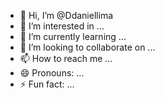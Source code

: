 - 👋 Hi, I’m @Ddaniellima
- 👀 I’m interested in ...
- 🌱 I’m currently learning ...
- 💞️ I’m looking to collaborate on ...
- 📫 How to reach me ...
- 😄 Pronouns: ...
- ⚡ Fun fact: ...

<!---
Ddaniellima/Ddaniellima is a ✨ special ✨ repository because its `README.md` (this file) appears on your GitHub profile.
You can click the Preview link to take a look at your changes.
--->
